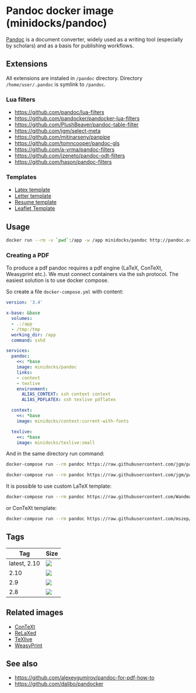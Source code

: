 Pandoc docker image (minidocks/pandoc)
======================================

[Pandoc](https://pandoc.org) is a document converter, widely used as a writing tool (especially by scholars) and as a basis for publishing
workflows.

Extensions
----------

All extensions are instaled in `/pandoc` directory. Directory `/home/user/.pandoc` is symlink to `/pandoc`.

### Lua filters

- https://github.com/pandoc/lua-filters
- https://github.com/pandocker/pandocker-lua-filters
- https://github.com/PlushBeaver/pandoc-table-filter
- https://github.com/jgm/select-meta
- https://github.com/mitinarseny/panpipe
- https://github.com/tomncooper/pandoc-gls
- https://github.com/a-vrma/pandoc-filters
- https://github.com/jzeneto/pandoc-odt-filters
- https://github.com/hason/pandoc-filters

### Templates
- [Latex template](https://github.com/Wandmalfarbe/pandoc-latex-template)
- [Letter template](https://github.com/aaronwolen/pandoc-letter)
- [Resume template](https://github.com/mszep/pandoc_resume)
- [Leaflet Template](https://gitlab.com/daamien/pandoc-leaflet-template)

Usage
-----

```bash
docker run --rm -v `pwd`:/app -w /app minidocks/pandoc http://pandoc.org/MANUAL.html -t markdown
```

### Creating a PDF

To produce a pdf pandoc requires a pdf engine (LaTeX, ConTeXt, Weasyprint etc.). We must connect
containers via the ssh protocol. The easiest solution is to use docker compose.

So create a file `docker-compose.yml` with content:
```yaml
version: '3.4'

x-base: &base
  volumes:
  - .:/app
  - /tmp:/tmp
  working_dir: /app
  command: sshd

services:
  pandoc:
    <<: *base
    image: minidocks/pandoc
    links:
    - context
    - texlive
    environment:
      ALIAS_CONTEXT: ssh context context
      ALIAS_PDFLATEX: ssh texlive pdflatex

  context:
    <<: *base
    image: minidocks/context:current-with-fonts

  texlive:
    <<: *base
    image: minidocks/texlive:small
```

And in the same directory run command:
```bash
docker-compose run --rm pandoc https://raw.githubusercontent.com/jgm/pandoc/master/MANUAL.txt -o manual-latex.pdf

docker-compose run --rm pandoc https://raw.githubusercontent.com/jgm/pandoc/master/MANUAL.txt -t context -o manual-context.pdf
```

It is possible to use custom LaTeX template: 
```bash
docker-compose run --rm pandoc https://raw.githubusercontent.com/Wandmalfarbe/pandoc-latex-template/master/examples/custom-titlepage/custom-titlepage.md --template eisvogel -o custom-titlepage.pdf
```

or ConTeXt template:

```bash
docker-compose run --rm pandoc https://raw.githubusercontent.com/mszep/pandoc_resume/master/markdown/resume.md --template chmduquesne.tex -s -t context --variable papersize=A4 -o resume.pdf
```

Tags
----

 Tag         | Size
 ----------- | ----
 latest, 2.10 | [![](https://images.microbadger.com/badges/image/minidocks/pandoc.svg)](https://microbadger.com/images/minidocks/pandoc)
 2.10         | [![](https://images.microbadger.com/badges/image/minidocks/pandoc:2.10.svg)](https://microbadger.com/images/minidocks/pandoc:2.10)
 2.9         | [![](https://images.microbadger.com/badges/image/minidocks/pandoc:2.9.svg)](https://microbadger.com/images/minidocks/pandoc:2.9)
 2.8         | [![](https://images.microbadger.com/badges/image/minidocks/pandoc:2.8.svg)](https://microbadger.com/images/minidocks/pandoc:2.8)

Related images
--------------

- [ConTeXt](https://github.com/minidocks/context)
- [ReLaXed](https://github.com/minidocks/relaxed)
- [TeXlive](https://github.com/minidocks/texLive)
- [WeasyPrint](https://github.com/minidocks/weasyprint)

See also
--------

- https://github.com/alexeygumirov/pandoc-for-pdf-how-to
- https://github.com/dalibo/pandocker

